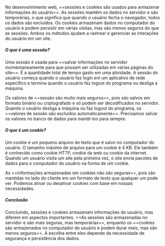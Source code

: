 No desenvolvimento web, ==sessões e cookies são usados ​​para armazenar informações do usuário==. As sessões mantêm os dados no servidor e são temporárias, o que significa que quando o usuário fecha o navegador, todos os dados são excluídos. Os cookies armazenam dados no computador do usuário e podem persistir em várias visitas, mas são menos seguros do que as sessões. Ambos os métodos ajudam a rastrear e gerenciar as interações do usuário em um site.
##### O que é uma sessão?
Uma sessão é usada para ==salvar informações no servidor momentaneamente para que possam ser utilizadas em várias páginas do site==. É a quantidade total de tempo gasto em uma atividade. A sessão do usuário começa quando o usuário faz login em um aplicativo de rede específico e termina quando o usuário faz logout do programa ou desliga a máquina.

Os valores de ==sessão são muito mais seguros==, pois são salvos em formato binário ou criptografado e só podem ser decodificados no servidor. Quando o usuário desliga a máquina ou faz logout do programa, os ==valores de sessão são excluídos automaticamente==. Precisamos salvar os valores no banco de dados para mantê-los para sempre.
##### O que é um cookie?
Um cookie é um pequeno arquivo de texto que é salvo no computador do usuário. O tamanho máximo de arquivo para um cookie é 4 KB. Ele também é conhecido como cookie HTTP, cookie da web ou cookie da internet. Quando um usuário visita um site pela primeira vez, o site envia pacotes de dados para o computador do usuário na forma de um cookie.

As ==informações armazenadas em cookies não são seguras==, pois são mantidas no lado do cliente em um formato de texto que qualquer um pode ver. Podemos ativar ou desativar cookies com base em nossas necessidades.
##### Conclusão
Concluindo, sessões e cookies armazenam informações do usuário, mas diferem em aspectos importantes. ==As sessões são armazenadas no servidor e são mais seguras, mas temporárias==, enquanto os ==cookies são armazenados no computador do usuário e podem durar mais, mas são menos seguros==. A escolha entre eles depende da necessidade de segurança e persistência dos dados.